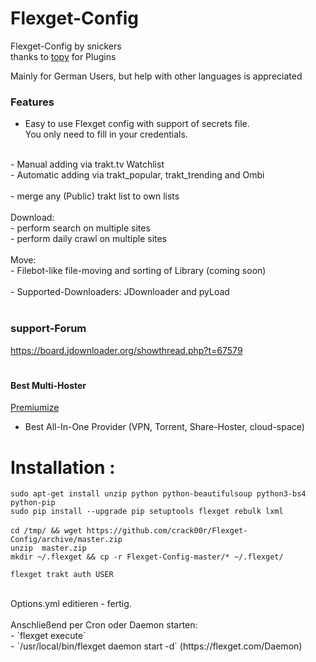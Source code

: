 # Flexget-Config

Flexget-Config by snickers<br>
thanks to [topy](https://github.com/topy) for Plugins <br>

Mainly for German Users, but help with other languages is appreciated <br>

### Features<br>

- Easy to use Flexget config with support of secrets file. <br> 
You only need to fill in your credentials. <br>
<br>
- Manual adding via trakt.tv Watchlist <br>
- Automatic adding via trakt_popular, trakt_trending and Ombi <br>
<br>
- merge any (Public) trakt list to own lists <br>
<br>
Download:<br>
- perform search on multiple sites <br>
- perform daily crawl on multiple sites <br>
<br>
Move:<br>
- Filebot-like file-moving and sorting of Library (coming soon) <br>
<br>
- Supported-Downloaders: JDownloader and pyLoad <br>
<br>

### support-Forum<br>
https://board.jdownloader.org/showthread.php?t=67579  <br>

#
#### Best Multi-Hoster
[Premiumize](https://www.premiumize.me/ref/709558658) <br>
- Best All-In-One Provider (VPN, Torrent, Share-Hoster, cloud-space) <br>

 # Installation :
`sudo apt-get install unzip python python-beautifulsoup python3-bs4 python-pip` <br>
`sudo pip install --upgrade pip setuptools flexget rebulk lxml`<br>
<br>
`cd /tmp/ && wget https://github.com/crack00r/Flexget-Config/archive/master.zip`<br>
`unzip  master.zip`<br>
`mkdir ~/.flexget && cp -r Flexget-Config-master/* ~/.flexget/`<br>

`flexget trakt auth USER`<br>


<br>
Options.yml editieren - fertig.<br>
<br>
Anschließend per Cron oder Daemon starten:<br>
- `flexget execute` <br>
- `/usr/local/bin/flexget daemon start -d` (https://flexget.com/Daemon) <br>
